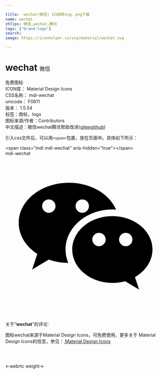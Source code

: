 ```yaml
---

title:  wechat(微信) ICON转svg、png下载
name: wechat
zhTips: 微信,wechat,腾讯
tags: ["brand-logo"]
search: 
image: https://iconhelper.cn/svg/material/wechat.svg

---
```


# wechat  <small style="font-size: 60%;font-weight: 100">微信</small>


<div class="detail-page">
<p>
<span><span class="badge-success badge">免费图标</span> </span>
<br/>
<span>
ICON库：
<span class="badge-secondary badge">Material Design Icons</span> 
</span>
<br/>
<span>
CSS名称：
<span class="badge-secondary badge">mdi-wechat</span> 
</span>
<br/>
<span>
unicode：
<span class="badge-secondary badge">F0611</span> 
<copy-btn content='F0611' btn-title=""></copy-btn>
<copy-btn :content='String.fromCodePoint(parseInt("F0611", 16))' btn-title="复制U"></copy-btn>
</span>
<br/>
<span>
版本：
<span class="badge-secondary badge">1.5.54</span> 
</span><br/><span>标签：<span class="badge-light badge"><router-link to="/tags/brand-logo.html">商标、logo</router-link></span></span>
<br/>
<span>图标来源/作者：<span class="badge-light badge">Contributors</span></span> 
<br/>
<span class="zh-detail">中文描述：<span class="badge-primary badge">微信</span><span class="badge-primary badge">wechat</span><span class="badge-primary badge">腾讯</span><span class="help-link"><span>帮助改进</span>(<a href="https://gitee.com/liuwave/icon-helper/edit/master/json/material/wechat.json" target="_blank" rel="noopener noreferrer">gitee</a><a href="https://github.com/liuwave/icon-helper/edit/master/json/material/wechat.json" target="_blank" rel="noopener noreferrer">github</a></span>)</span><br/>
</p>
</div>
<div class="alert alert-dark">
  <i class="mdi mdi-wechat mdi-48px"></i>
  <i class="mdi mdi-wechat mdi-36px"></i>
  <i class="mdi mdi-wechat mdi-24px"></i>
  <i class="mdi mdi-wechat mdi-18px"></i>
</div>
<div>
  <p>引入css文件后，可以用<code>&lt;span&gt;</code>包裹，放在页面中。具体如下所示：    
  </p>
  <div class="alert alert-primary" style="font-size: 14px">
    &lt;span class="mdi mdi-wechat" aria-hidden="true"&gt;&lt;/span&gt;
    <copy-btn content='<span class="mdi mdi-wechat" aria-hidden="true"></span>'></copy-btn>
  </div>
  <div class="alert alert-secondary">
    <i class="mdi mdi-wechat"
    style="font-size: 24px"
    aria-hidden="true"></i> mdi-wechat
    <copy-btn content="mdi-wechat" btn-title="复制图标名称"></copy-btn>
  </div>
</div>
<div id="svg" class="svg-wrap">
<svg xmlns="http://www.w3.org/2000/svg" viewBox="0 0 24 24"><path d="M9.5,4C5.36,4 2,6.69 2,10C2,11.89 3.08,13.56 4.78,14.66L4,17L6.5,15.5C7.39,15.81 8.37,16 9.41,16C9.15,15.37 9,14.7 9,14C9,10.69 12.13,8 16,8C16.19,8 16.38,8 16.56,8.03C15.54,5.69 12.78,4 9.5,4M6.5,6.5A1,1 0 0,1 7.5,7.5A1,1 0 0,1 6.5,8.5A1,1 0 0,1 5.5,7.5A1,1 0 0,1 6.5,6.5M11.5,6.5A1,1 0 0,1 12.5,7.5A1,1 0 0,1 11.5,8.5A1,1 0 0,1 10.5,7.5A1,1 0 0,1 11.5,6.5M16,9C12.69,9 10,11.24 10,14C10,16.76 12.69,19 16,19C16.67,19 17.31,18.92 17.91,18.75L20,20L19.38,18.13C20.95,17.22 22,15.71 22,14C22,11.24 19.31,9 16,9M14,11.5A1,1 0 0,1 15,12.5A1,1 0 0,1 14,13.5A1,1 0 0,1 13,12.5A1,1 0 0,1 14,11.5M18,11.5A1,1 0 0,1 19,12.5A1,1 0 0,1 18,13.5A1,1 0 0,1 17,12.5A1,1 0 0,1 18,11.5Z" /></svg>
</div>
<detail full-name='mdi-wechat'></detail>
<div class="icon-detail__container">
<p>关于“<b>wechat</b>”的评论:</p>
</div>
<Vssue title="关于“wechat”的评论" />    
<div><p>图标wechat来源于Material Design Icons，可免费使用，更多关于 Material Design Icons的信息，参见：<a target="_blank" href="https://iconhelper.cn/material.html"> Material Design Icons</a>
</p></div>

<div style="padding:2rem 0 " class="page-nav"><p class="inner"><span class="prev">←<router-link to="/icon/webrtc.html">webrtc</router-link></span> <span class="next"><router-link to="/icon/weight.html">weight</router-link>→</span></p></div>


